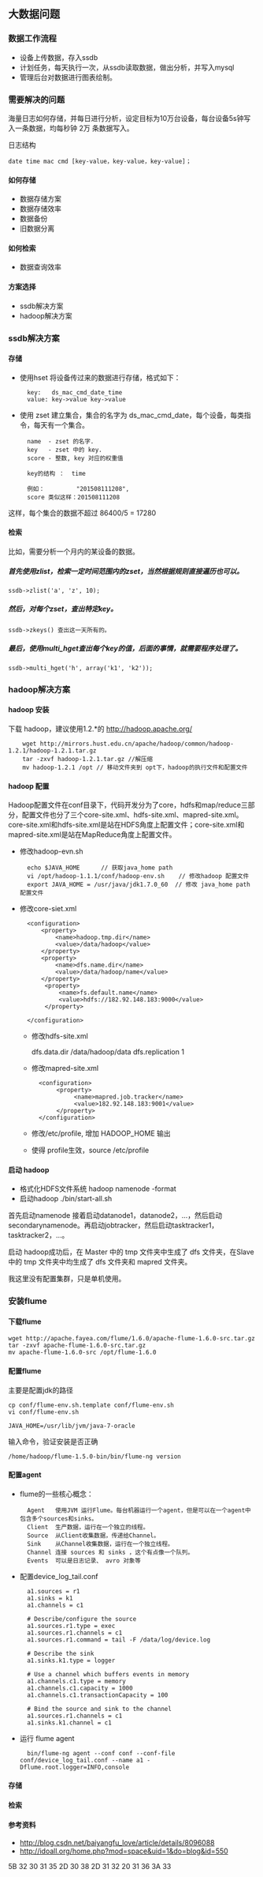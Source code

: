 ## 大数据问题

### 数据工作流程

- 设备上传数据，存入ssdb
- 计划任务，每天执行一次，从ssdb读取数据，做出分析，并写入mysql
- 管理后台对数据进行图表绘制。

### 需要解决的问题

海量日志如何存储，并每日进行分析，设定目标为10万台设备，每台设备5s钟写入一条数据，均每秒钟 2万 条数据写入。

日志结构

	date time mac cmd [key-value，key-value，key-value]；

#### 如何存储

- 数据存储方案
- 数据存储效率
- 数据备份
- 旧数据分离

#### 如何检索

- 数据查询效率


#### 方案选择

- ssdb解决方案
- hadoop解决方案

### ssdb解决方案

#### 存储
- 使用hset 将设备传过来的数据进行存储，格式如下：

		key:   ds_mac_cmd_date_time
		value: key->value key->value

- 使用 zset 建立集合，集合的名字为 ds_mac_cmd_date，每个设备，每类指令，每天有一个集合。

		name  - zset 的名字.
		key   - zset 中的 key.
		score - 整数, key 对应的权重值

		key的结构 ：  time
 
		例如：         "201508111208",
		score 类似这样：201508111208

这样，每个集合的数据不超过 86400/5 = 17280

#### 检索

比如，需要分析一个月内的某设备的数据。

##### 首先使用zlist，检索一定时间范围内的zset，当然根据规则直接遍历也可以。

	ssdb->zlist('a', 'z', 10);

##### 然后，对每个zset，查出特定key。

	ssdb->zkeys() 查出这一天所有的。

##### 最后，使用multi_hget查出每个key的值，后面的事情，就需要程序处理了。
	
	ssdb->multi_hget('h', array('k1', 'k2'));

### hadoop解决方案

#### hadoop 安装
下载 hadoop，建议使用1.2.*的 http://hadoop.apache.org/

		wget http://mirrors.hust.edu.cn/apache/hadoop/common/hadoop-1.2.1/hadoop-1.2.1.tar.gz
		tar -zxvf hadoop-1.2.1.tar.gz //解压缩
		mv hadoop-1.2.1 /opt // 移动文件夹到 opt下，hadoop的执行文件和配置文件

#### hadoop 配置
Hadoop配置文件在conf目录下，代码开发分为了core，hdfs和map/reduce三部分，配置文件也分了三个core-site.xml、hdfs-site.xml、mapred-site.xml。core-site.xml和hdfs-site.xml是站在HDFS角度上配置文件；core-site.xml和mapred-site.xml是站在MapReduce角度上配置文件。

- 修改hadoop-evn.sh 

		echo $JAVA_HOME      // 获取java_home path
		vi /opt/hadoop-1.1.1/conf/hadoop-env.sh    // 修改hadoop 配置文件
	    export JAVA_HOME = /usr/java/jdk1.7.0_60  // 修改 java_home path 配置文件

- 修改core-siet.xml
		
		<configuration>
		    <property>
		        <name>hadoop.tmp.dir</name>
		        <value>/data/hadoop</value>
		    </property>
		    <property>
		        <name>dfs.name.dir</name>
		        <value>/data/hadoop/name</value>
		    </property>
		     <property>
		         <name>fs.default.name</name>
		         <value>hdfs://182.92.148.183:9000</value>
		     </property>
		
		</configuration>  

	- 修改hdfs-site.xml 

		<configuration>
		     <property>
		         <name>dfs.data.dir</name>
		         <value>/data/hadoop/data</value>
		     </property>
		    <property>
		        <name>dfs.replication</name>
		        <value>1</value>
		    </property>
		</configuration>

	- 修改mapred-site.xml
		
			<configuration>
			     <property>
			          <name>mapred.job.tracker</name>
			          <value>182.92.148.183:9001</value>
			     </property>
			</configuration>

	- 修改/etc/profile, 增加 HADOOP_HOME 输出
	- 使得 profile生效，source /etc/profile		

#### 启动 hadoop
- 格式化HDFS文件系统
		hadoop namenode -format
- 启动hadoop
		./bin/start-all.sh

首先启动namenode 接着启动datanode1，datanode2，…，然后启动secondarynamenode。再启动jobtracker，然后启动tasktracker1，tasktracker2，…。

启动 hadoop成功后，在 Master 中的 tmp 文件夹中生成了 dfs 文件夹，在Slave 中的 tmp 文件夹中均生成了 dfs 文件夹和 mapred 文件夹。

我这里没有配置集群，只是单机使用。

### 安装flume

#### 下载flume

	wget http://apache.fayea.com/flume/1.6.0/apache-flume-1.6.0-src.tar.gz
	tar -zxvf apache-flume-1.6.0-src.tar.gz 
	mv apache-flume-1.6.0-src /opt/flume-1.6.0

#### 配置flume

主要是配置jdk的路径

	cp conf/flume-env.sh.template conf/flume-env.sh
	vi conf/flume-env.sh
	
	JAVA_HOME=/usr/lib/jvm/java-7-oracle
	
输入命令，验证安装是否正确

	/home/hadoop/flume-1.5.0-bin/bin/flume-ng version
	
#### 配置agent

- flume的一些核心概念：

		Agent	使用JVM 运行Flume。每台机器运行一个agent，但是可以在一个agent中包含多个sources和sinks。
		Client	生产数据，运行在一个独立的线程。
		Source	从Client收集数据，传递给Channel。
		Sink	从Channel收集数据，运行在一个独立线程。
		Channel	连接 sources 和 sinks ，这个有点像一个队列。
		Events	可以是日志记录、 avro 对象等

- 配置device_log_tail.conf

		a1.sources = r1
		a1.sinks = k1
		a1.channels = c1
		
		# Describe/configure the source
		a1.sources.r1.type = exec
		a1.sources.r1.channels = c1
		a1.sources.r1.command = tail -F /data/log/device.log
		
		# Describe the sink
		a1.sinks.k1.type = logger
		
		# Use a channel which buffers events in memory
		a1.channels.c1.type = memory
		a1.channels.c1.capacity = 1000
		a1.channels.c1.transactionCapacity = 100
		
		# Bind the source and sink to the channel
		a1.sources.r1.channels = c1
		a1.sinks.k1.channel = c1
- 运行 flume agent

		bin/flume-ng agent --conf conf --conf-file conf/device_log_tail.conf --name a1 -Dflume.root.logger=INFO,console

#### 存储
#### 检索
#### 参考资料
- http://blog.csdn.net/baiyangfu_love/article/details/8096088
- http://idoall.org/home.php?mod=space&uid=1&do=blog&id=550


5B 32 30 31 35 2D 30 38 2D 31 32 20 31 36 3A 33


